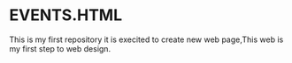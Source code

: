 # EVENTS.HTML
This is my first repository it is execited to create new web page,This web is my first step to web design.
